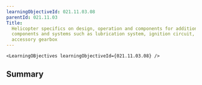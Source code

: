```yaml
---
learningObjectiveId: 021.11.03.08
parentId: 021.11.03
Title:
  Helicopter specifics on design, operation and components for additional
  components and systems such as lubrication system, ignition circuit, starter,
  accessory gearbox
---
```


```tsx eval
<LearningOBjectives learningObjectiveId={021.11.03.08} />
```

## Summary
